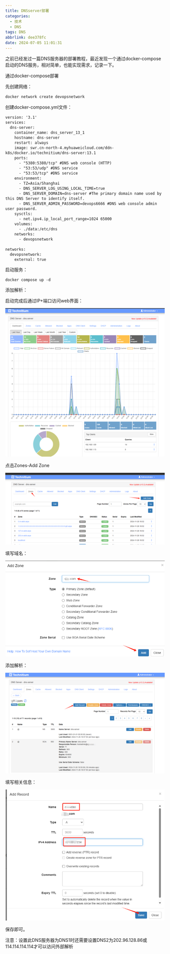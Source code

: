 ```yaml
---
title: DNSserver部署
categories:
  - 技术
  - DNS
tags: DNS
abbrlink: dee378fc
date: 2024-07-05 11:01:31
---
```


之前已经发过一篇DNS服务器的部署教程，最近发现一个通过docker-compose启动的DNS服务，相对简单，也能实现需求，记录一下。

<!--more-->

通过docker-compose部署

先创建网络：

```bash
docker network create devopsnetwork
```

创建docker-compose.yml文件：

```
version: '3.1'
services:
  dns-server:
    container_name: dns_server_13_1
    hostname: dns-server
    restart: always
    image: swr.cn-north-4.myhuaweicloud.com/ddn-k8s/docker.io/technitium/dns-server:13.1
    ports:
      - "5380:5380/tcp" #DNS web console (HTTP)
      - "53:53/udp" #DNS service
      - "53:53/tcp" #DNS service
    environment:
      - TZ=Asia/Shanghai
      - DNS_SERVER_LOG_USING_LOCAL_TIME=true
      - DNS_SERVER_DOMAIN=dns-server #The primary domain name used by this DNS Server to identify itself.
      - DNS_SERVER_ADMIN_PASSWORD=devops6666 #DNS web console admin user password.
    sysctls:
      - net.ipv4.ip_local_port_range=1024 65000
    volumes:
      - ./data:/etc/dns
    networks:
      - devopsnetwork
 
networks:
  devopsnetwork:
    external: true
```

启动服务：

```
docker compose up -d
```



添加解析：

启动完成后通过IP+端口访问web界面：

![](DNSserver部署/image-20241220111121857.png)

点击Zones-Add Zone

![](DNSserver部署/image-20241220111230955.png)

填写域名：

![](DNSserver部署/image-20241220111317623.png)

添加解析：

![](DNSserver部署/image-20241220111443284.png)

填写相关信息：

![](DNSserver部署/image-20241220111532171.png)

保存即可。

注意：设置此DNS服务器为DNS1时还需要设置DNS2为202.96.128.86或114.114.114.114才可以访问外部解析